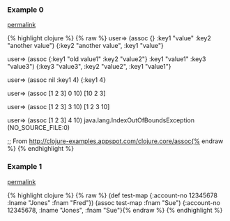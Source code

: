 ### Example 0
[permalink](#example-0)

{% highlight clojure %}
{% raw %}
user=> (assoc {} :key1 "value" :key2 "another value")
{:key2 "another value", :key1 "value"}

user=> (assoc {:key1 "old value1" :key2 "value2"} :key1 "value1" :key3 "value3")
{:key3 "value3", :key2 "value2", :key1 "value1"}

user=> (assoc nil :key1 4)
{:key1 4}

user=> (assoc [1 2 3] 0 10)
[10 2 3]

user=> (assoc [1 2 3] 3 10)
[1 2 3 10]

user=> (assoc [1 2 3] 4 10)
java.lang.IndexOutOfBoundsException (NO_SOURCE_FILE:0)




;; From http://clojure-examples.appspot.com/clojure.core/assoc{% endraw %}
{% endhighlight %}


### Example 1
[permalink](#example-1)

{% highlight clojure %}
{% raw %}
(def test-map {:account-no 12345678 :lname "Jones" :fnam "Fred"})
(assoc test-map :fnam "Sue")
{:account-no 12345678, :lname "Jones", :fnam "Sue"}{% endraw %}
{% endhighlight %}


